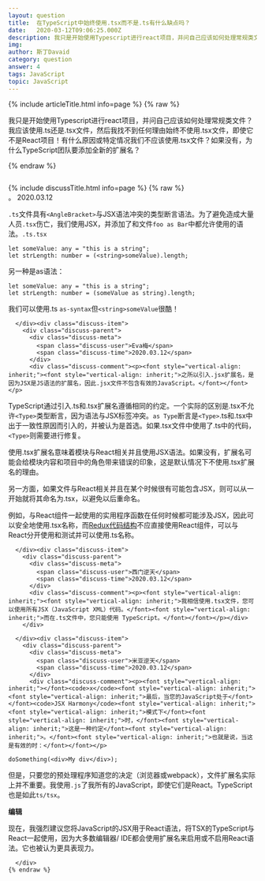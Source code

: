 ```yaml
---
layout: question
title:  在TypeScript中始终使用.tsx而不是.ts有什么缺点吗？
date:   2020-03-12T09:06:25.000Z
description: 我只是开始使用Typescript进行react项目，并问自己应该如何处理常规类文件？我应该使用.ts还是.tsx文件，然后我找不到任何理由始终不使用.t...
img: 
author: 斯丁Davaid
category: question
answer: 4
tags: JavaScript
topic: JavaScript
---
```

<div class="article-root">
  <div class="article">
    {% include articleTitle.html info=page %}
    {% raw %}
    <div class="article-content"><p><font style="vertical-align: inherit;"><font style="vertical-align: inherit;">我只是开始使用Typescript进行react项目，并问自己应该如何处理常规类文件？</font><font style="vertical-align: inherit;">我应该使用.ts还是.tsx文件，然后我找不到任何理由始终不使用.tsx文件，即使它不是React项目！</font><font style="vertical-align: inherit;">有什么原因或特定情况我们不应该使用.tsx文件？</font><font style="vertical-align: inherit;">如果没有，为什么TypeScript团队要添加全新的扩展名？</font></font></p></div>
    {% endraw %}
  </div>
  <p style="height: 0;width:0;overflow: hidden;"> 第1178篇《在TypeScript中始终使用.tsx而不是.ts有什么缺点吗？》来自Winter(https://github.com/aiyld/aiyld.github.io)的站点</p>
  <div class="discuss-wrapper">
    {% include discussTitle.html info=page %}
    {% raw %}
    <div class="discuss-item">
        <div class="discuss-parent">
          <div class="discuss-meta">
            <span class="discuss-user">。</span>
            <span class="discuss-time">2020.03.12</span>
          </div>
          <div class="discuss-comment"><p><code>.ts</code><font style="vertical-align: inherit;"><font style="vertical-align: inherit;">文件具有</font></font><code>&lt;AngleBracket&gt;</code><font style="vertical-align: inherit;"><font style="vertical-align: inherit;">与JSX语法冲突</font><font style="vertical-align: inherit;">的</font><font style="vertical-align: inherit;">类型断言语法。</font><font style="vertical-align: inherit;">为了避免造成大量人员</font></font><code>.tsx</code><font style="vertical-align: inherit;"><font style="vertical-align: inherit;">伤亡</font><font style="vertical-align: inherit;">，我们使用</font><font style="vertical-align: inherit;">JSX，并添加了</font><font style="vertical-align: inherit;">和</font><font style="vertical-align: inherit;">文件</font></font><code>foo as Bar</code><font style="vertical-align: inherit;"><font style="vertical-align: inherit;">中都允许</font><font style="vertical-align: inherit;">使用</font><font style="vertical-align: inherit;">的</font><font style="vertical-align: inherit;">语法</font><font style="vertical-align: inherit;">。</font></font><code>.ts</code><font style="vertical-align: inherit;"></font><code>.tsx</code><font style="vertical-align: inherit;"></font></p>

<pre class="lang-js prettyprint-override"><code>let someValue: any = "this is a string";<font></font>
let strLength: number = (&lt;string&gt;someValue).length;<font></font>
</code></pre>

<p><font style="vertical-align: inherit;"><font style="vertical-align: inherit;">另一种是as语法：</font></font></p>

<pre class="lang-js prettyprint-override"><code>let someValue: any = "this is a string";<font></font>
let strLength: number = (someValue as string).length;<font></font>
</code></pre>

<p><font style="vertical-align: inherit;"><font style="vertical-align: inherit;">我们可以使用.ts </font></font><code>as-syntax</code><font style="vertical-align: inherit;"><font style="vertical-align: inherit;">但</font></font><code>&lt;string&gt;someValue</code><font style="vertical-align: inherit;"><font style="vertical-align: inherit;">很酷！</font></font></p></div>
        </div>
        
      </div><div class="discuss-item">
        <div class="discuss-parent">
          <div class="discuss-meta">
            <span class="discuss-user">Eva梅</span>
            <span class="discuss-time">2020.03.12</span>
          </div>
          <div class="discuss-comment"><p><font style="vertical-align: inherit;"><font style="vertical-align: inherit;">之所以引入.jsx扩展名，是因为JSX是JS语法的扩展名，因此.jsx文件不包含有效的JavaScript。</font></font></p>

<p><font style="vertical-align: inherit;"><font style="vertical-align: inherit;">TypeScript通过引入.ts和.tsx扩展名遵循相同的约定。</font><font style="vertical-align: inherit;">一个实际的区别是.tsx不允许</font></font><code>&lt;Type&gt;</code><font style="vertical-align: inherit;"><font style="vertical-align: inherit;">类型断言，因为语法与JSX标签冲突。</font></font><code>as Type</code><font style="vertical-align: inherit;"><font style="vertical-align: inherit;">断言是</font></font><code>&lt;Type&gt;</code><font style="vertical-align: inherit;"><font style="vertical-align: inherit;">.ts和.tsx中出于一致性原因</font><font style="vertical-align: inherit;">而引入的，</font><font style="vertical-align: inherit;">并被认为是首选。</font><font style="vertical-align: inherit;">如果.tsx文件中使用了.ts中的代码，</font></font><code>&lt;Type&gt;</code><font style="vertical-align: inherit;"><font style="vertical-align: inherit;">则需要进行修复。</font></font></p>

<p><font style="vertical-align: inherit;"><font style="vertical-align: inherit;">使用.tsx扩展名意味着模块与React相关并且使用JSX语法。</font><font style="vertical-align: inherit;">如果没有，扩展名可能会给模块内容和项目中的角色带来错误的印象，这是默认情况下不使用.tsx扩展名的理由。</font></font></p>

<p><font style="vertical-align: inherit;"><font style="vertical-align: inherit;">另一方面，如果文件与React相关并且在某个时候很有可能包含JSX，则可以从一开始就将其命名为.tsx，以避免以后重命名。</font></font></p>

<p><font style="vertical-align: inherit;"><font style="vertical-align: inherit;">例如，与React组件一起使用的实用程序函数在任何时候都可能涉及JSX，因此可以安全地使用.tsx名称，而</font></font><a href="https://redux.js.org/faq/code-structure" rel="noreferrer"><font style="vertical-align: inherit;"><font style="vertical-align: inherit;">Redux代码结构</font></font></a><font style="vertical-align: inherit;"><font style="vertical-align: inherit;">不应直接使用React组件，可以与React分开使用和测试并可以使用.ts名称。</font></font></p></div>
        </div>
        
      </div><div class="discuss-item">
        <div class="discuss-parent">
          <div class="discuss-meta">
            <span class="discuss-user">西门逆天</span>
            <span class="discuss-time">2020.03.12</span>
          </div>
          <div class="discuss-comment"><p><font style="vertical-align: inherit;"><font style="vertical-align: inherit;">我相信使用.tsx文件，您可以使用所有JSX（JavaScript XML）代码。</font><font style="vertical-align: inherit;">而在.ts文件中，您只能使用 TypeScript。</font></font></p></div>
        </div>
        
      </div><div class="discuss-item">
        <div class="discuss-parent">
          <div class="discuss-meta">
            <span class="discuss-user">米亚逆天</span>
            <span class="discuss-time">2020.03.12</span>
          </div>
          <div class="discuss-comment"><p><font style="vertical-align: inherit;"></font><code>x</code><font style="vertical-align: inherit;"><font style="vertical-align: inherit;">最后，当您的JavaScript处于</font></font><code>JSX Harmony</code><font style="vertical-align: inherit;"><font style="vertical-align: inherit;">模式下</font><font style="vertical-align: inherit;">时，</font><font style="vertical-align: inherit;">这是一种约定</font><font style="vertical-align: inherit;">。</font><font style="vertical-align: inherit;">也就是说，当这是有效的时：</font></font></p>

<pre><code>doSomething(&lt;div&gt;My div&lt;/div&gt;);
</code></pre>

<p><font style="vertical-align: inherit;"><font style="vertical-align: inherit;">但是，只要您的预处理程序知道您的决定（浏览器或webpack），文件扩展名实际上并不重要。</font><font style="vertical-align: inherit;">我使用</font></font><code>.js</code><font style="vertical-align: inherit;"><font style="vertical-align: inherit;">了我所有的JavaScript，即使它们是React。</font><font style="vertical-align: inherit;">TypeScript也是如此</font></font><code>ts/tsx</code><font style="vertical-align: inherit;"><font style="vertical-align: inherit;">。</font></font></p>

<p><strong><font style="vertical-align: inherit;"><font style="vertical-align: inherit;">编辑</font></font></strong></p>

<p><font style="vertical-align: inherit;"><font style="vertical-align: inherit;">现在，我强烈建议您将JavaScript的JSX用于React语法，将TSX的TypeScript与React一起使用，因为大多数编辑器/ IDE都会使用扩展名来启用或不启用React语法。</font><font style="vertical-align: inherit;">它也被认为更具表现力。</font></font></p></div>
        </div>
        
      </div>
    {% endraw %}
  </div>
<div>
